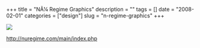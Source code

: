 +++
title = "N&Atilde;&frac14; Regime Graphics"
description = ""
tags = []
date = "2008-02-01"
categories = ["design"]
slug = "n-regime-graphics"
+++


 

  <div id="screens-thumbs" class="clearfix">
    <div class="txt-center" id="design-submission"><a href="http://nuregime.com/main/index.php"><img id='bluga-thumbnail-1003' class='bluga-thumbnail large' src='//media.konigi.com/bluga/
wt47f281ae40f7c_0.jpg'/></a></div>  
  </div>   
<p><a href="http://nuregime.com/main/index.php">http://nuregime.com/main/index.php</a></p>




